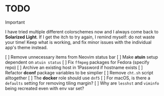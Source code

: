 # TODO

> [!IMPORTANT]
> I have tried multiple different colorschemes now and I always come back to **Solarized Light**. If I get the itch to try again, I remind myself: do not waste your time! Keep what is working, and fix minor issues with the individual app's theme instead.


[ ] Remove unnecessary items from Neovim status bar
[ ] Make **atuin** setup dependent on `atuin status`
[ ] Fix `ffmpeg` packages for Fedora (specify repo)
[ ] Archive an existing host in 1Password if hostname exists
[ ] Refactor **dconf** package variables to be simplier
[ ] Remove `cht.sh` script alltogether
[ ] The **docker** role should use `dnf5`
[ ] For macOS, is there a `defaults` setting for removing tiling margin?
[ ] Why are `lesshst` and `viminfo` being recreated even with env var set?
